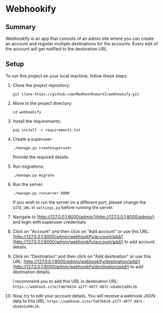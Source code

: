 # Webhookify

## Summary

Webhookify is an app that consists of an admin site where you can create an account and register multiple destinations for the accounts. Every edit of the account will get notified to the destination URL.

## Setup

To run this project on your local machine, follow these steps:

1. Clone the project repository:
    ```
    git clone https://github.com/MadheshKumarVJ/webhookify.git
    ```

2. Move to the project directory:
    ```
    cd webhookify
    ```

3. Install the requirements:
    ```
    pip install -r requirements.txt
    ```

4. Create a superuser:
    ```
    ./manage.py createsuperuser
    ```
   Provide the required details.

5. Run migrations:
    ```
    ./manage.py migrate
    ```

6. Run the server:
    ```
    ./manage.py runserver 8000
    ```
   If you wish to run the server on a different port, please change the `SITE_URL` in `settings.py` before running the server.

7. Navigate to [http://127.0.0.1:8000/admin/](http://127.0.0.1:8000/admin/) and login with superuser credentials.

8. Click on "Account" and then click on "Add account" or use this URL: [http://127.0.0.1:8000/admin/webhookify/account/add/](http://127.0.0.1:8000/admin/webhookify/account/add/) to add account details.

9. Click on "Destination" and then click on "Add destination" or use this URL: [http://127.0.0.1:8000/admin/webhookify/destination/add/](http://127.0.0.1:8000/admin/webhookify/destination/add/) to add destination details. 

   I recommend you to add this URL in destination URL: `https://webhook.site/fa67b624-a277-4077-887c-eba6e1a99c16`.

10. Now, try to edit your account details. You will receive a webhook JSON data to this URL: `https://webhook.site/fa67b624-a277-4077-887c-eba6e1a99c16`.
